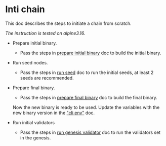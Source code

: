 # Inti chain

This doc describes the steps to initiate a chain from scratch.

*The instruction is tested on alpine3.16.*

* Prepare initial binary.

  * Pass the steps in [prepare initial binary](prepare-initial-binary.md) doc to build the initial binary.

* Run seed nodes.

  * Pass the steps in [run seed](../node/run-seed.md) doc to run the initial seeds, at least 2 seeds are recommended.

* Prepare final binary.

  * Pass the steps in [prepare final binary](prepare-final-binary.md) doc to build the final binary.

  Now the new binary is ready to be used.
  Update the variables with the new binary version in the ["cli env"](../cli-env.md) doc.

* Run initial validators

  * Pass the steps in [run genesis validator](run-genesis-validator.md) doc to run the validators set in the genesis.
